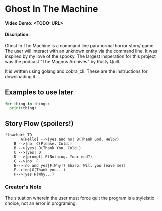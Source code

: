 # Ghost In The Machine
#### **Video Demo:** <TODO: URL>
#### **Discription:**
Ghost In The Machine is a command line paranormal horror story/ game. The user will interact with an unknown entity via the command line.
It was inspired by my love of the spooky. The largest insperation for this project was the podcast "The Magnus Archives" by Rusty Quill.

It is written using golang and cobra_cli.
These are the instructions for downloading it. ...

## Examples to use later
```python
for thing in things:
  print(thing)
```

## Story Flow (spoilers!)
```mermaid
flowchart TD
       A[Hello] -->|yes and no| B(Thank God. Help?)
    B -->|no| C(Please. Cold.)
    B -->|yes| D(Thank You. Cold.)
    C -->|yes| D
    D -->|prompt| E(Nothing. Your end?)
    C -->|no| F
    E-->|no and yes|F(Why!? Sharp. Will you leave me?)
    F-->|no|G(Thank you...)
    F-->|yes|H(Why...)
```


### Creator's Note
The situation wherein the user must force quit the program is a styleistic choice, not an error in programing.
